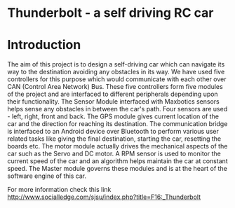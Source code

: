 # Thunderbolt - a self driving RC car

# Introduction
The aim of this project is to design a self-driving car which can navigate its way to the destination avoiding any obstacles in its way. We have used five controllers for this purpose which would communicate with each other over CAN (Control Area Network) Bus. These five controllers form five modules of the project and are interfaced to different peripherals depending upon their functionality. The Sensor Module interfaced with Maxbotics sensors helps sense any obstacles in between the car's path. Four sensors are used - left, right, front and back. The GPS module gives current location of the car and the direction for reaching its destination. The communication bridge is interfaced to an Android device over Bluetooth to perform various user related tasks like giving the final destination, starting the car, resetting the boards etc. The motor module actually drives the mechanical aspects of the car such as the Servo and DC motor. A RPM sensor is used to monitor the current speed of the car and an algorithm helps maintain the car at constant speed. The Master module governs these modules and is at the heart of the software engine of this car.

For more information check this link http://www.socialledge.com/sjsu/index.php?title=F16:_Thunderbolt
